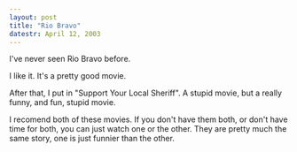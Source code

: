 ```yaml
---
layout: post
title: "Rio Bravo"
datestr: April 12, 2003
---
```


I've never seen Rio Bravo before.

I like it.  It's a pretty good movie.

After that, I put in "Support Your Local Sheriff".  A stupid movie, but a really funny, and fun, stupid movie.

I recomend both of these movies.  If you don't have them both, or don't have time for both, you can just watch one or the other.  They are pretty much the same story, one is just funnier than the other.

